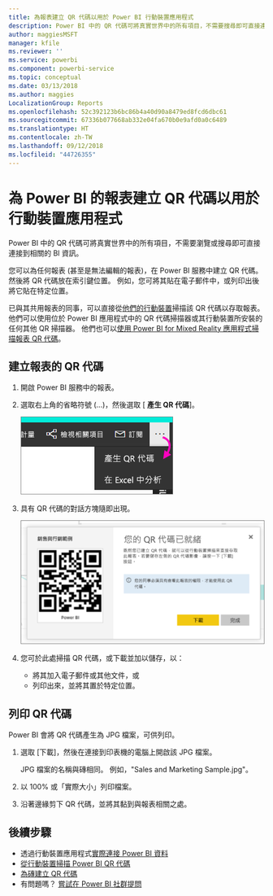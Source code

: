 ```yaml
---
title: 為報表建立 QR 代碼以用於 Power BI 行動裝置應用程式
description: Power BI 中的 QR 代碼可將真實世界中的所有項目，不需要搜尋即可直接連接到 Power BI 行動應用程式中的相關 BI 資訊。
author: maggiesMSFT
manager: kfile
ms.reviewer: ''
ms.service: powerbi
ms.component: powerbi-service
ms.topic: conceptual
ms.date: 03/13/2018
ms.author: maggies
LocalizationGroup: Reports
ms.openlocfilehash: 52c392123b6bc86b4a40d90a8479ed8fcd6dbc61
ms.sourcegitcommit: 67336b077668ab332e04fa670b0e9afd0a0c6489
ms.translationtype: HT
ms.contentlocale: zh-TW
ms.lasthandoff: 09/12/2018
ms.locfileid: "44726355"
---
```

# <a name="create-a-qr-code-for-a-report-in-power-bi-to-use-in-the-mobile-apps"></a>為 Power BI 的報表建立 QR 代碼以用於行動裝置應用程式
Power BI 中的 QR 代碼可將真實世界中的所有項目，不需要瀏覽或搜尋即可直接連接到相關的 BI 資訊。

您可以為任何報表 (甚至是無法編輯的報表)，在 Power BI 服務中建立 QR 代碼。 然後將 QR 代碼放在索引鍵位置。 例如，您可將其貼在電子郵件中，或列印出後將它貼在特定位置。 

已與其共用報表的同事，可以直接從[他們的行動裝置](consumer/mobile/mobile-apps-qr-code.md)掃描該 QR 代碼以存取報表。 他們可以使用位於 Power BI 應用程式中的 QR 代碼掃描器或其行動裝置所安裝的任何其他 QR 掃描器。 他們也可以[使用 Power BI for Mixed Reality 應用程式掃描報表 QR 代碼](consumer/mobile/mobile-mixed-reality-app.md#scan-a-report-qr-code-in-holographic-view)。

## <a name="create-a-qr-code-for-a-report"></a>建立報表的 QR 代碼
1. 開啟 Power BI 服務中的報表。
2. 選取右上角的省略符號 (...)，然後選取 [ **產生 QR 代碼**]。 
   
    ![](media/service-create-qr-code-for-report/power-bi-create-qr-code-report.png)
3. 具有 QR 代碼的對話方塊隨即出現。 
   
    ![](media/service-create-qr-code-for-report/powerbi_report_qrcode.png)
4. 您可於此處掃描 QR 代碼，或下載並加以儲存，以： 
   
   * 將其加入電子郵件或其他文件，或 
   * 列印出來，並將其置於特定位置。 

## <a name="print-the-qr-code"></a>列印 QR 代碼
Power BI 會將 QR 代碼產生為 JPG 檔案，可供列印。 

1. 選取 [下載]，然後在連接到印表機的電腦上開啟該 JPG 檔案。  
   
   JPG 檔案的名稱與磚相同。 例如，"Sales and Marketing Sample.jpg"。
   
1. 以 100% 或「實際大小」列印檔案。  
2. 沿著邊緣剪下 QR 代碼，並將其黏到與報表相關之處。 

## <a name="next-steps"></a>後續步驟
* 透過行動裝置應用程式[實際連接 Power BI 資料](consumer/mobile/mobile-apps-data-in-real-world-context.md)
* [從行動裝置掃描 Power BI QR 代碼](consumer/mobile/mobile-apps-qr-code.md)
* [為磚建立 QR 代碼](service-create-qr-code-for-tile.md)
* 有問題嗎？ [嘗試在 Power BI 社群提問](http://community.powerbi.com/)

